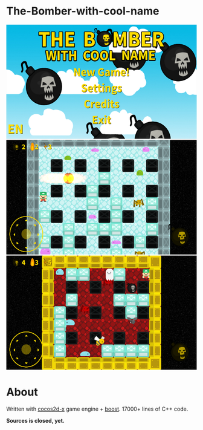 # The-Bomber-with-cool-name
![Screenshot](screenshots/Screenshot_2017-08-30-17-35-36.png)
![Screenshot](screenshots/Screenshot_2017-08-30-16-44-52.png)
![Screenshot](screenshots/Screenshot_2017-08-30-17-16-29.png)

# About

Written with [cocos2d-x](https://github.com/cocos2d/cocos2d-x) game engine + [boost](http://www.boost.org/). 17000+ lines of C++ code.

**Sources is closed, yet.**
